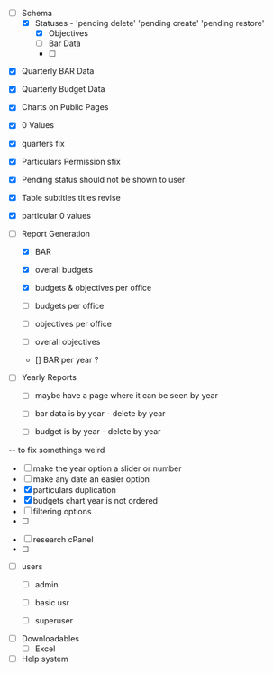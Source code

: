 <!-- Changed to Draft Publish -->
- [ ] Schema
    - [x] Statuses          - 'pending delete' 'pending create' 'pending restore'
        - [x] Objectives
        - [ ] Bar Data
        - [ ] 



<!-- Changes -->
- [x]  Quarterly BAR Data
- [x]  Quarterly Budget Data
- [x] Charts on Public Pages
- [x] 0 Values
- [x] quarters fix
- [x] Particulars Permission sfix

- [x] Pending status should not be shown to user
- [x] Table subtitles titles revise
- [x] particular 0 values

- [ ] Report Generation 
    - [x] BAR 
    - [x] overall budgets
    - [x] budgets & objectives per office

    - [ ] budgets per office
    - [ ] objectives per office
    - [ ] overall objectives
    - [] BAR per year ?

- [ ] Yearly Reports
    - [ ] maybe have a page where it can be seen by year
    - [ ] bar data is by year       - delete by year
    - [ ] budget is by year         - delete by year


-- to fix somethings weird
<!-- - [x] multiple delete
- [x] multiple restore
- [x] thrashed restore not updating
- [x] dont delete published status
- [x] bar chart dropdown doubles  -->

- [ ] make the year option a slider or number
- [ ] make any date an easier option
- [x] particulars duplication
- [x] budgets chart year is not ordered
- [ ] filtering options
- [ ]


<!-- RESEARCH -->
- [ ] research cPanel 
- [ ]



<!-- TESTing -->
- [ ] users
    - [ ] admin
    - [ ] basic usr
    - [ ] superuser


<!-- Unimplemeneted -->
- [ ] Downloadables
    - [ ] Excel

- [ ] Help system
